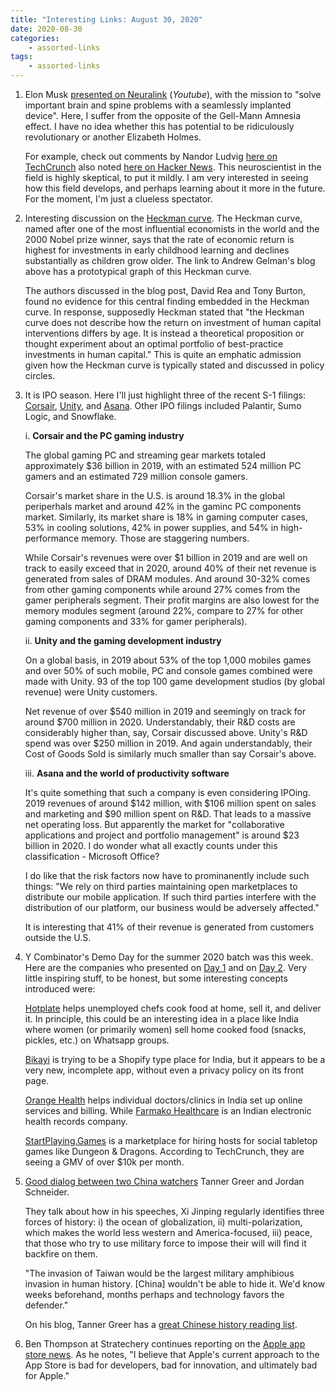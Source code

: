 ```yaml
---
title: "Interesting Links: August 30, 2020"
date: 2020-08-30
categories:
    - assorted-links
tags:
    - assorted-links
---
```


1. Elon Musk [presented on Neuralink](https://www.youtube.com/watch?v=DVvmgjBL74w) (*Youtube*), with the mission to "solve important brain and spine problems with a seamlessly implanted device". Here, I suffer from the opposite of the Gell-Mann Amnesia effect. I have no idea whether this has potential to be ridiculously revolutionary or another Elizabeth Holmes.

    For example, check out comments by Nandor Ludvig [here on TechCrunch](https://techcrunch.com/2020/08/28/watch-elon-musks-neuralink-brain-computer-interface-progress-update-live/) also noted [here on Hacker News](https://news.ycombinator.com/item?id=24312162).  This neuroscientist in the field is highly skeptical, to put it mildly. I am very interested in seeing how this field develops, and perhaps learning about it more in the future. For the moment, I'm just a clueless spectator.

2. Interesting discussion on the [Heckman curve](https://statmodeling.stat.columbia.edu/2020/08/12/heckman-curve-update-update/). The Heckman curve, named after one of the most influential economists in the world and the 2000 Nobel prize winner, says that the rate of economic return is highest for investments in early childhood learning and declines substantially as children grow older. The link to Andrew Gelman's blog above has a prototypical graph of this Heckman curve.

    The authors discussed in the blog post, David Rea and Tony Burton, found no evidence for this central finding embedded in the Heckman curve. In response, supposedly Heckman stated that "the Heckman curve does not describe how the return on investment of human capital interventions differs by age. It is instead a theoretical proposition or thought experiment about an optimal portfolio of best-practice investments in human capital." This is quite an emphatic admission given how the Heckman curve is typically stated and discussed in policy circles.

3. It is IPO season. Here I'll just highlight three of the recent S-1 filings: [Corsair](https://www.sec.gov/Archives/edgar/data/1743759/000119312520227100/d507744ds1.htm), [Unity](https://www.sec.gov/Archives/edgar/data/1810806/000119312520227862/d908875ds1.htm), and [Asana](https://www.sec.gov/Archives/edgar/data/1477720/000119312520228462/d855753ds1.htm). Other IPO filings included Palantir, Sumo Logic, and Snowflake.
    
    i. **Corsair and the PC gaming industry**

    The global gaming PC and streaming gear markets totaled approximately $36 billion in 2019, with an estimated 524 million PC gamers and an estimated 729 million console gamers.

    Corsair's market share in the U.S. is around 18.3% in the global periperhals market and around 42% in the gaminc PC components market. Similarly, its market share is 18% in gaming computer cases, 53% in cooling solutions, 42% in power supplies, and 54% in high-performance memory. Those are staggering numbers.

    While Corsair's revenues were over $1 billion in 2019 and are well on track to easily exceed that in 2020, around 40% of their net revenue is generated from sales of DRAM modules. And around 30-32% comes from other gaming components while around 27% comes from the gamer peripherals segment. Their profit margins are also lowest for the memory modules segment (around 22%, compare to 27% for other gaming components and 33% for gamer peripherals).

    ii. **Unity and the gaming development industry**

    On a global basis, in 2019 about 53% of the top 1,000 mobiles games and over 50% of such mobile, PC and console games combined were made with Unity. 93 of the top 100 game development studios (by global revenue) were Unity customers.

    Net revenue of over $540 million in 2019 and seemingly on track for around $700 million in 2020. Understandably, their R&D costs are considerably higher than, say, Corsair discussed above. Unity's R&D spend was over $250 million in 2019. And again understandably, their Cost of Goods Sold is similarly much smaller than say Corsair's above.

    iii. **Asana and the world of productivity software**

    It's quite something that such a company is even considering IPOing. 2019 revenues of around $142 million, with $106 million spent on sales and marketing and $90 million spent on R&D. That leads to a massive net operating loss. But apparently the market for "collaborative applications and project and portfolio management" is around $23 billion in 2020. I do wonder what all exactly counts under this classification - Microsoft Office?

    I do like that the risk factors now have to prominanently include such things: "We rely on third parties maintaining open marketplaces to distribute our mobile application. If such third parties interfere with the distribution of our platform, our business would be adversely affected."

    It is interesting that 41% of their revenue is generated from customers outside the U.S.

4. Y Combinator's Demo Day for the summer 2020 batch was this week.  Here are the companies who presented on [Day 1](https://techcrunch.com/2020/08/24/here-are-the-98-companies-from-y-combinators-summer-2020-demo-day-1/) and on [Day 2](https://techcrunch.com/2020/08/25/here-are-the-94-companies-from-y-combinators-summer-2020-demo-day-2/).  Very little inspiring stuff, to be honest, but some interesting concepts introduced were:
    
    [Hotplate](https://www.hotplate.com/) helps unemployed chefs cook food at home, sell it, and deliver it. In principle, this could be an interesting idea in a place like India where women (or primarily women) sell home cooked food (snacks, pickles, etc.) on Whatsapp groups.
    
    [Bikayi](https://app.bikayi.com/) is trying to be a Shopify type place for India, but it appears to be a very new, incomplete app, without even a privacy policy on its front page.
    
    [Orange Health](https://www.orangehealth.in/) helps individual doctors/clinics in India set up online services and billing. While [Farmako Healthcare](https://farmako.in/) is an Indian electronic health records company.

    [StartPlaying.Games](https://startplaying.games/) is a marketplace for hiring hosts for social tabletop games like Dungeon & Dragons. According to TechCrunch, they are seeing a GMV of over $10k per month.

5. [Good dialog between two China watchers](https://chinatalk.substack.com/p/scholarstage-on-war-in-taiwan-china) Tanner Greer and Jordan Schneider.
    
    They talk about how in his speeches, Xi Jinping regularly identifies three forces of history: i) the ocean of globalization, ii) multi-polarization, which makes the world less western and America-focused, iii) peace, that those who try to use military force to impose their will will find it backfire on them.
    
    "The invasion of Taiwan would be the largest military amphibious invasion in human history. [China] wouldn't be able to hide it. We'd know weeks beforehand, months perhaps and technology favors the defender."

    On his blog, Tanner Greer has a [great Chinese history reading list](https://scholars-stage.blogspot.com/2018/12/what-to-read-to-get-into-chinese-history.html).

6. Ben Thompson at Stratechery continues reporting on the [Apple app store news](https://stratechery.com/2020/rethinking-the-app-store/). As he notes, "I believe that Apple's current approach to the App Store is bad for developers, bad for innovation, and ultimately bad for Apple."